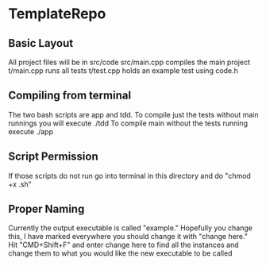 # TemplateRepo
## Basic Layout
All project files will be in src/code
src/main.cpp compiles the main project
t/main.cpp runs all tests
t/test.cpp holds an example test using code.h
## Compiling from terminal
The two bash scripts are app and tdd.
To compile just the tests without main runnings you will execute ./tdd
To compile main without the tests running execute ./app

## Script Permission
If those scripts do not run go into terminal in this directory and do
"chmod +x <scriptName>.sh"

## Proper Naming
Currently the output executable is called "example." Hopefully you change this, I have marked everywhere you should change it with "change here."
Hit "CMD+Shift+F" and enter change here to find all the instances and change them to what you would like the new executable to be called